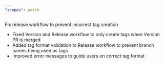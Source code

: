 ```yaml
---
"scopes": patch
---
```


Fix release workflow to prevent incorrect tag creation

- Fixed Version and Release workflow to only create tags when Version PR is merged
- Added tag format validation to Release workflow to prevent branch names being used as tags
- Improved error messages to guide users on correct tag format
